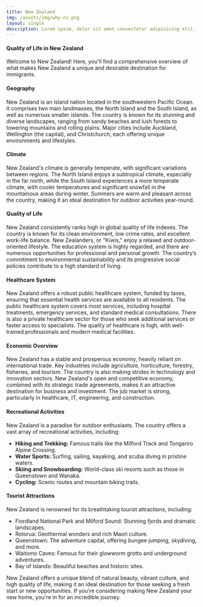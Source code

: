 ```yaml
---
title: New Zealand
img: /assets/img/why-nz.png
layout: single
description: Lorem ipsum, dolor sit amet consectetur adipisicing elit. Aliquid quasi similique totam, molestias necessitatibus rem dignissimos reprehenderit facilis laborum qui.
---
```


#### Quality of Life in New Zealand

Welcome to New Zealand! Here, you'll find a comprehensive overview of what makes New Zealand a unique and desirable destination for immigrants.

#### Geography

New Zealand is an island nation located in the southwestern Pacific Ocean. It comprises two main landmasses, the North Island and the South Island, as well as numerous smaller islands. The country is known for its stunning and diverse landscapes, ranging from sandy beaches and lush forests to towering mountains and rolling plains. Major cities include Auckland, Wellington (the capital), and Christchurch, each offering unique environments and lifestyles.

#### Climate

New Zealand's climate is generally temperate, with significant variations between regions. The North Island enjoys a subtropical climate, especially in the far north, while the South Island experiences a more temperate climate, with cooler temperatures and significant snowfall in the mountainous areas during winter. Summers are warm and pleasant across the country, making it an ideal destination for outdoor activities year-round.

#### Quality of Life

New Zealand consistently ranks high in global quality of life indexes. The country is known for its clean environment, low crime rates, and excellent work-life balance. New Zealanders, or "Kiwis," enjoy a relaxed and outdoor-oriented lifestyle. The education system is highly regarded, and there are numerous opportunities for professional and personal growth. The country’s commitment to environmental sustainability and its progressive social policies contribute to a high standard of living.



#### Healthcare System

New Zealand offers a robust public healthcare system, funded by taxes, ensuring that essential health services are available to all residents. The public healthcare system covers most services, including hospital treatments, emergency services, and standard medical consultations. There is also a private healthcare sector for those who seek additional services or faster access to specialists. The quality of healthcare is high, with well-trained professionals and modern medical facilities.



#### Economic Overview

New Zealand has a stable and prosperous economy, heavily reliant on international trade. Key industries include agriculture, horticulture, forestry, fisheries, and tourism. The country is also making strides in technology and innovation sectors. New Zealand's open and competitive economy, combined with its strategic trade agreements, makes it an attractive destination for business and investment. The job market is strong, particularly in healthcare, IT, engineering, and construction.



#### Recreational Activities

New Zealand is a paradise for outdoor enthusiasts. The country offers a vast array of recreational activities, including:

- **Hiking and Trekking:** Famous trails like the Milford Track and Tongariro Alpine Crossing.
- **Water Sports:** Surfing, sailing, kayaking, and scuba diving in pristine waters.
- **Skiing and Snowboarding:** World-class ski resorts such as those in Queenstown and Wanaka.
- **Cycling:** Scenic routes and mountain biking trails.



#### Tourist Attractions

New Zealand is renowned for its breathtaking tourist attractions, including:

- Fiordland National Park and Milford Sound: Stunning fjords and dramatic landscapes.
- Rotorua: Geothermal wonders and rich Maori culture.
- Queenstown: The adventure capital, offering bungee jumping, skydiving, and more.
- Waitomo Caves: Famous for their glowworm grotto and underground adventures.
- Bay of Islands: Beautiful beaches and historic sites.

New Zealand offers a unique blend of natural beauty, vibrant culture, and high quality of life, making it an ideal destination for those seeking a fresh start or new opportunities. If you're considering making New Zealand your new home, you're in for an incredible journey.
